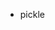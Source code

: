 -  pickle

<!---
snagyourstuff/snagyourstuff is a ✨ special ✨ repository because its `README.md` (this file) appears on your GitHub profile.
You can click the Preview link to take a look at your changes.
--->

